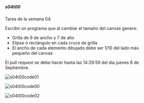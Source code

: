 ##### s04t00

Tarea de la semana 04. 

Escribir un programa que al cambiar el tamaño del canvas genere:

- Grilla de 9 de ancho y 7 de alto
- Elipse ó rectángulo en cada cruce de grilla
- El ancho de cada elemento dibujado debe ser 1/10 del lado más pequeño del canvas

El pull request se debe hacer hasta las 14:29:59 del dia jueves 8 de Septiembre.



 ![s04t00code01](https://github.com/nicotron/ed222016/blob/master/tareas/files/s04t00code00.png)

 ![s04t00code00](https://github.com/nicotron/ed222016/blob/master/tareas/files/s04t00code01.png)

 ![s04t00code02](https://github.com/nicotron/ed222016/blob/master/tareas/files/s04t00code02.png)

